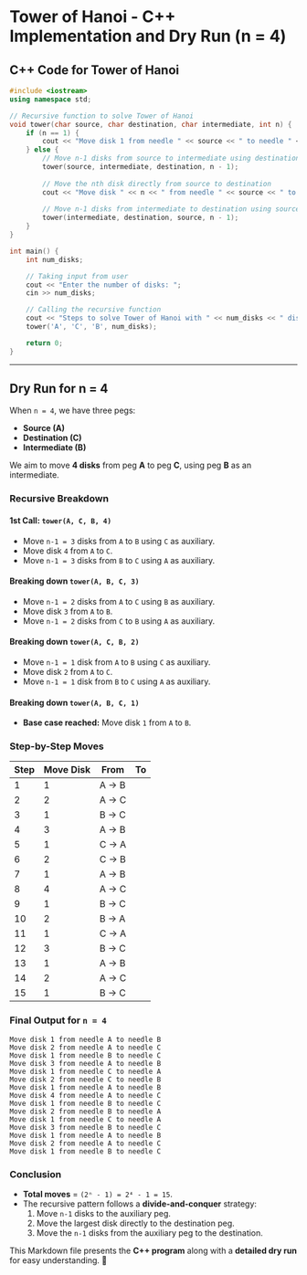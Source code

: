 # Tower of Hanoi - C++ Implementation and Dry Run (n = 4)

## C++ Code for Tower of Hanoi

```cpp
#include <iostream>
using namespace std;

// Recursive function to solve Tower of Hanoi
void tower(char source, char destination, char intermediate, int n) {
    if (n == 1) {
        cout << "Move disk 1 from needle " << source << " to needle " << destination << endl;
    } else {
        // Move n-1 disks from source to intermediate using destination as auxiliary
        tower(source, intermediate, destination, n - 1);
        
        // Move the nth disk directly from source to destination
        cout << "Move disk " << n << " from needle " << source << " to needle " << destination << endl;
        
        // Move n-1 disks from intermediate to destination using source as auxiliary
        tower(intermediate, destination, source, n - 1);
    }
}

int main() {
    int num_disks;

    // Taking input from user
    cout << "Enter the number of disks: ";
    cin >> num_disks;

    // Calling the recursive function
    cout << "Steps to solve Tower of Hanoi with " << num_disks << " disks:" << endl;
    tower('A', 'C', 'B', num_disks);

    return 0;
}
```

---

## **Dry Run for n = 4**
When `n = 4`, we have three pegs:
- **Source (A)**
- **Destination (C)**
- **Intermediate (B)**

We aim to move **4 disks** from peg **A** to peg **C**, using peg **B** as an intermediate.

### **Recursive Breakdown**

#### **1st Call: `tower(A, C, B, 4)`**
- Move `n-1 = 3` disks from `A` to `B` using `C` as auxiliary.
- Move disk `4` from `A` to `C`.
- Move `n-1 = 3` disks from `B` to `C` using `A` as auxiliary.

#### **Breaking down `tower(A, B, C, 3)`**
- Move `n-1 = 2` disks from `A` to `C` using `B` as auxiliary.
- Move disk `3` from `A` to `B`.
- Move `n-1 = 2` disks from `C` to `B` using `A` as auxiliary.

#### **Breaking down `tower(A, C, B, 2)`**
- Move `n-1 = 1` disk from `A` to `B` using `C` as auxiliary.
- Move disk `2` from `A` to `C`.
- Move `n-1 = 1` disk from `B` to `C` using `A` as auxiliary.

#### **Breaking down `tower(A, B, C, 1)`**
- **Base case reached:** Move disk `1` from `A` to `B`.

### **Step-by-Step Moves**

| Step | Move Disk | From | To |
|------|-----------|------|----|
| 1 | 1 | A → B |
| 2 | 2 | A → C |
| 3 | 1 | B → C |
| 4 | 3 | A → B |
| 5 | 1 | C → A |
| 6 | 2 | C → B |
| 7 | 1 | A → B |
| 8 | 4 | A → C |
| 9 | 1 | B → C |
| 10 | 2 | B → A |
| 11 | 1 | C → A |
| 12 | 3 | B → C |
| 13 | 1 | A → B |
| 14 | 2 | A → C |
| 15 | 1 | B → C |

### **Final Output for `n = 4`**

```
Move disk 1 from needle A to needle B
Move disk 2 from needle A to needle C
Move disk 1 from needle B to needle C
Move disk 3 from needle A to needle B
Move disk 1 from needle C to needle A
Move disk 2 from needle C to needle B
Move disk 1 from needle A to needle B
Move disk 4 from needle A to needle C
Move disk 1 from needle B to needle C
Move disk 2 from needle B to needle A
Move disk 1 from needle C to needle A
Move disk 3 from needle B to needle C
Move disk 1 from needle A to needle B
Move disk 2 from needle A to needle C
Move disk 1 from needle B to needle C
```

### **Conclusion**
- **Total moves** = `(2ⁿ - 1) = 2⁴ - 1 = 15`.
- The recursive pattern follows a **divide-and-conquer** strategy:
  1. Move `n-1` disks to the auxiliary peg.
  2. Move the largest disk directly to the destination peg.
  3. Move the `n-1` disks from the auxiliary peg to the destination.

This Markdown file presents the **C++ program** along with a **detailed dry run** for easy understanding. 🚀

